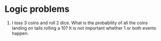 # Logic problems

1. I toss 3 coins and roll 2 dice. What is the probability of all the coins landing on tails rolling a 10? It is not important whether 1 or both events happen.
